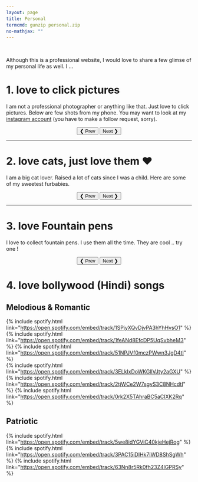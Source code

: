 ```yaml
---
layout: page
title: Personal
termcmd: gunzip personal.zip
no-mathjax: ""
---
```


<br />

Although this is a professional website, I would love to share a few glimse of my personal life as well. I ...

# 1. love to click pictures

I am not a professional photographer or anything like that. Just love to click pictures. Below are few shots from my phone. You may want to look at my [instagram account](https://www.instagram.com/ayan.das.05/) (you have to make a follow request, sorry).

<style>
  .picSlides{display:none;}
  .catSlides{display:none;}
  .penSlides{display:none;}
</style>

<div>
<center>
  <img class="picSlides" src="/public/personal/clicks/pic1.jpg" style="height:500px;">
  <img class="picSlides" src="/public/personal/clicks/pic2.jpg" style="height:500px;">
  <img class="picSlides" src="/public/personal/clicks/pic3.jpg" style="height:500px;">
  <img class="picSlides" src="/public/personal/clicks/pic4.jpg" style="height:500px;">
  <button class="custom-desc-read-button" style="float:none;" onclick="picPlusDivs(-1)">&#10094; Prev</button>
  <button class="custom-desc-read-button" style="float:none;" onclick="picPlusDivs(1)">Next &#10095;</button>
  </center>
</div>

<script>
var picSlideIndex = 1;
picShowDivs(picSlideIndex);

function picPlusDivs(n) {
  picShowDivs(picSlideIndex += n);
}

function picShowDivs(n) {
  var i;
  var x = document.getElementsByClassName("picSlides");
  if (n > x.length) {picSlideIndex = 1}
  if (n < 1) {picSlideIndex = x.length}
  for (i = 0; i < x.length; i++) {
    x[i].style.display = "none";  
  }
  x[picSlideIndex-1].style.display = "block";  
}
</script>

---

# 2. love cats, just love them ❤

I am a big cat lover. Raised a lot of cats since I was a child. Here are some of my sweetest furbabies.

<div>
<center>
  <img class="catSlides" src="/public/personal/cats/cat1.jpg" style="height:500px;">
  <img class="catSlides" src="/public/personal/cats/cat2.jpg" style="height:500px;">
  <img class="catSlides" src="/public/personal/cats/cat3.jpg" style="height:500px;">
  <img class="catSlides" src="/public/personal/cats/cat4.jpg" style="height:500px;">
  <button class="custom-desc-read-button" style="float:none;" onclick="catPlusDivs(-1)">&#10094; Prev</button>
  <button class="custom-desc-read-button" style="float:none;" onclick="catPlusDivs(1)">Next &#10095;</button>
  </center>
</div>

<script>
var catSlideIndex = 1;
catShowDivs(catSlideIndex);

function catPlusDivs(n) {
  catShowDivs(catSlideIndex += n);
}

function catShowDivs(n) {
  var i;
  var x = document.getElementsByClassName("catSlides");
  if (n > x.length) {catSlideIndex = 1}
  if (n < 1) {catSlideIndex = x.length}
  for (i = 0; i < x.length; i++) {
    x[i].style.display = "none";  
  }
  x[catSlideIndex-1].style.display = "block";  
}
</script>

---

# 3. love Fountain pens

I love to collect fountain pens. I use them all the time. They are cool .. try one !

<div>
<center>
  <img class="penSlides" src="/public/personal/pens/pen1.jpg" style="height:500px;">
  <img class="penSlides" src="/public/personal/pens/pen2.jpg" style="height:500px;">
  <button class="custom-desc-read-button" style="float:none;" onclick="penPlusDivs(-1)">&#10094; Prev</button>
  <button class="custom-desc-read-button" style="float:none;" onclick="penPlusDivs(1)">Next &#10095;</button>
  </center>
</div>

<script>
var penSlideIndex = 1;
penShowDivs(penSlideIndex);

function penPlusDivs(n) {
  penShowDivs(penSlideIndex += n);
}

function penShowDivs(n) {
  var i;
  var x = document.getElementsByClassName("penSlides");
  if (n > x.length) {penSlideIndex = 1}
  if (n < 1) {penSlideIndex = x.length}
  for (i = 0; i < x.length; i++) {
    x[i].style.display = "none";  
  }
  x[penSlideIndex-1].style.display = "block";  
}
</script>

# 4. love bollywood (Hindi) songs

## Melodious & Romantic

{% include spotify.html link="https://open.spotify.com/embed/track/1SPjyXQvDjvPA3hYhHvsO1" %}
{% include spotify.html link="https://open.spotify.com/embed/track/1feANd8EfcDP5UqSvbheM3" %}
{% include spotify.html link="https://open.spotify.com/embed/track/51NPJVf0mczPWwn3JgD4tI" %}
<br />
{% include spotify.html link="https://open.spotify.com/embed/track/3ELkIxDoWKGllVJty2aGXU" %}
{% include spotify.html link="https://open.spotify.com/embed/track/2tjWCe2W7sgvS3C8NHcdtI" %}
{% include spotify.html link="https://open.spotify.com/embed/track/0rk2X5TAhraBC5aCIXK2Rq" %}

## Patriotic

{% include spotify.html link="https://open.spotify.com/embed/track/5we8idYGViC40kjeHejRog" %}
{% include spotify.html link="https://open.spotify.com/embed/track/3PAC15iDIHk7IWD8ShSgWh" %}
{% include spotify.html link="https://open.spotify.com/embed/track/63Nn8r5Rk0fh23Z4lGPRSy" %}
